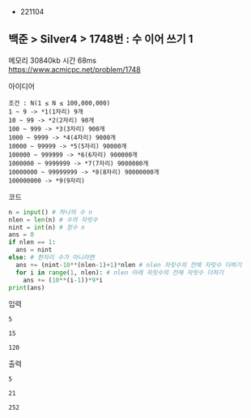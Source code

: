 - 221104
## 백준 > Silver4 > 1748번 : 수 이어 쓰기 1
메모리 30840kb 시간 68ms  
https://www.acmicpc.net/problem/1748  

아이디어
```
조건 : N(1 ≤ N ≤ 100,000,000)  
1 ~ 9 -> *1(1자리) 9개  
10 ~ 99 -> *2(2자리) 90개  
100 ~ 999 -> *3(3자리) 900개  
1000 ~ 9999 -> *4(4자리) 9000개  
10000 ~ 99999 -> *5(5자리) 90000개  
100000 ~ 999999 -> *6(6자리) 900000개  
1000000 ~ 9999999 -> *7(7자리) 9000000개  
10000000 ~ 99999999 -> *8(8자리) 90000000개  
100000000 -> *9(9자리)
```

코드
```python
n = input() # 하나의 수 n
nlen = len(n) # 수의 자릿수
nint = int(n) # 정수 n
ans = 0
if nlen == 1:
  ans = nint
else: # 한자리 수가 아니라면
  ans += (nint-10**(nlen-1)+1)*nlen # nlen 자릿수의 전체 자릿수 더하기
  for i in range(1, nlen): # nlen 아래 자릿수의 전체 자릿수 더하기
    ans += (10**(i-1))*9*i
print(ans)
```

입력
```
5

15

120
```

출력
```
5

21

252
```